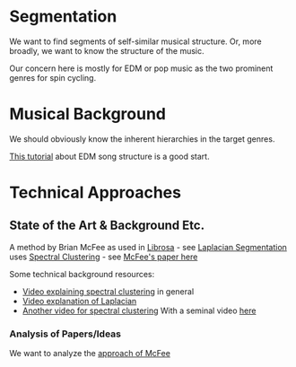 # Segmentation

We want to find segments of self-similar musical structure. Or, more broadly, we want to know the structure of the music.

Our concern here is mostly for EDM or pop music as the two prominent genres for spin cycling.

# Musical Background

We should obviously know the inherent hierarchies in the target genres.

[This tutorial](https://subaqueousmusic.com/dubstep-and-electronic-music-song-structure/) about EDM song structure is a good start.


# Technical Approaches

## State of the Art & Background Etc.

A method by Brian McFee as used in [Librosa](http://librosa.github.io/librosa/) - see [Laplacian Segmentation](http://librosa.github.io/librosa/auto_examples/plot_segmentation.html#sphx-glr-auto-examples-plot-segmentation-py)
uses [Spectral Clustering]() - see [McFee's paper here](/docs/ismir2014_spectral_segmentation.pdf)

Some technical background resources:

- [Video explaining spectral clustering](https://www.youtube.com/watch?v=P-LEH-AFovE) in general
- [Video explanation of Laplacian](https://www.youtube.com/watch?v=zkgm0i77jQ8)
- [Another video for spectral clustering](https://www.youtube.com/watch?v=jgsJZYGeAz4)
With a seminal video [here](https://www.youtube.com/watch?v=9BqbktGo2Vs&index=10&list=PLdk2fd27CQzT7opzoGHvqDuDbltozWn7O)

### Analysis of Papers/Ideas

We want to analyze the [approach of McFee](/docs/ismir2014_spectral_segmentation.pdf)

